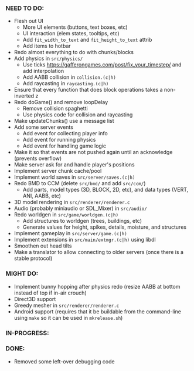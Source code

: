### NEED TO DO:
- Flesh out UI
    - More UI elements (buttons, text boxes, etc)
    - UI interaction (elem states, tooltips, etc)
    - Add `fit_width_to_text` and `fit_height_to_text` attrib
    - Add items to hotbar
- Redo almost everything to do with chunks/blocks
- Add physics in `src/physics/`
    - Use ticks https://gafferongames.com/post/fix_your_timestep/ and add interpolation
    - Add AABB collision in `collision.(c|h)`
    - Add raycasting in `raycasting.(c|h)`
- Ensure that every function that does block operations takes a non-inverted z
- Redo doGame() and remove loopDelay
    - Remove collision spaghetti
    - Use physics code for collision and raycasting
- Make updateChunks() use a message list
- Add some server events
    - Add event for collecting player info
    - Add event for running physics
    - Add event for handling game logic
- Make it so that events are not pushed again until an acknowledge (prevents overflow)
- Make server ask for and handle player's positions
- Implement server chunk cache/pool
- Implement world saves in `src/server/saves.(c|h)`
- Redo BMD to CCM (delete `src/bmd/` and add `src/ccm/`)
    - Add parts, model types (3D, BLOCK, 2D, etc), and data types (VERT, ANI, AABB, etc)
- 3D model rendering in `src/renderer/renderer.c`
- Audio (probably miniaudio or SDL_Mixer) in `src/audio/`
- Redo worldgen in `src/game/worldgen.(c|h)`
    - Add structures to worldgen (trees, buildings, etc)
    - Generate values for height, spikes, details, moisture, and structures
- Implement gameplay in `src/server/game.(c|h)`
- Implement extensions in `src/main/extmgr.(c|h)` using libdl
- Smoothen out head tilts
- Make a translator to allow connecting to older servers (once there is a stable protocol)

### MIGHT DO:
- Implement bunny hopping after physics redo (resize AABB at bottom instead of top if in-air crouch)
- Direct3D support
- Greedy mesher in `src/renderer/renderer.c`
- Android support (requires that it be buildable from the command-line using `make` so it can be used in `mkrelease.sh`)

### IN-PROGRESS:

### DONE:
- Removed some left-over debugging code
